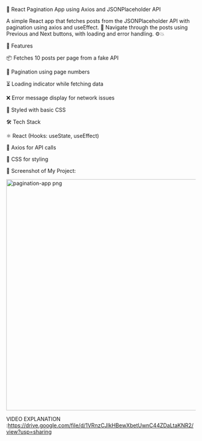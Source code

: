 📄 React Pagination App using Axios and JSONPlaceholder API

A simple React app that fetches posts from the JSONPlaceholder API with pagination using axios and useEffect. 🔁
Navigate through the posts using Previous and Next buttons, with loading and error handling. ⚙️💥

🚀 Features

📦 Fetches 10 posts per page from a fake API

🔄 Pagination using page numbers

⏳ Loading indicator while fetching data

❌ Error message display for network issues

💅 Styled with basic CSS


🛠️ Tech Stack

⚛️ React (Hooks: useState, useEffect)

📡 Axios for API calls

🎨 CSS for styling


📸 Screenshot of My Project:

<img width="1357" height="614" alt="pagination-app png" src="https://github.com/user-attachments/assets/2974fc69-2fe7-4f6a-a977-cb30412787e3" />


VIDEO EXPLANATION :https://drive.google.com/file/d/1VRnzCJlkHBewXbetUwnC44ZDaLtaKNR2/view?usp=sharing

